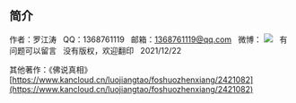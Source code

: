 ## 简介
作者：罗江涛
&nbsp;
QQ：1368761119
&nbsp;
邮箱：1368761119@qq.com
&nbsp;
微博：
![](images/二维码.png)
&nbsp;
有问题可以留言
&nbsp;
没有版权，欢迎翻印
&nbsp;
2021/12/22

其他著作：《佛说真相》
[https://www.kancloud.cn/luojiangtao/foshuozhenxiang/2421082](https://www.kancloud.cn/luojiangtao/foshuozhenxiang/2421082)